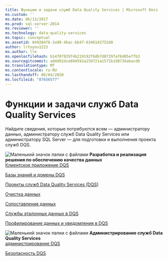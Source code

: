 ```yaml
---
title: Функции и задачи служб Data Quality Services | Microsoft Docs
ms.custom: ''
ms.date: 06/13/2017
ms.prod: sql-server-2014
ms.reviewer: ''
ms.technology: data-quality-services
ms.topic: conceptual
ms.assetid: 84928476-3a98-4bac-bb47-6346142752d0
author: lrtoyou1223
ms.author: lle
ms.openlocfilehash: b1470f02974b219192f8db7d0729faf6d05effb3
ms.sourcegitcommit: ad4d92dce894592a259721a1571b1d8736abacdb
ms.translationtype: MT
ms.contentlocale: ru-RU
ms.lasthandoff: 08/04/2020
ms.locfileid: "87656577"
---
```

# <a name="data-quality-services-features-and-tasks"></a>Функции и задачи служб Data Quality Services
  Найдите сведения, которые потребуются всем — администратору данных, администратору служб Data Quality Services или администратору SQL Server — для подготовки и выполнения проекта служб DQS.  
  
 ![Маленький значок папки с файлами](../../2014/integration-services/media/filefolder-small.gif "Маленький значок папки") **Разработка и реализация решения по обеспечению качества данных**  
 [Клиентское приложение DQS](../../2014/data-quality-services/data-quality-client-application.md)  
  
 [Базы знаний и домены DQS](../../2014/data-quality-services/dqs-knowledge-bases-and-domains.md)  
  
 [Проекты служб Data Quality Services &#40;DQS&#41;](../../2014/data-quality-services/data-quality-projects-dqs.md)  
  
 [Очистка данных](../../2014/data-quality-services/data-cleansing.md)  
  
 [Сопоставление данных](../../2014/data-quality-services/data-matching.md)  
  
 [Службы эталонных данных в DQS](../../2014/data-quality-services/reference-data-services-in-dqs.md)  
  
 [Профилирование данных и уведомления в DQS](../../2014/data-quality-services/data-profiling-and-notifications-in-dqs.md)  
  
 ![Маленький значок папки с файлами](../../2014/integration-services/media/filefolder-small.gif "Маленький значок папки") **Администрирование служб Data Quality Services**  
 [администрирование DQS](../../2014/data-quality-services/dqs-administration.md)  
  
 [Безопасность DQS](../../2014/data-quality-services/dqs-security.md)  
  
  

